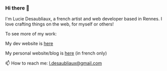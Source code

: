 ### Hi there 👋

I'm Lucie Desaubliaux, a french artist and web developer based in Rennes.
I love crafting things on the web, for myself or others!

To see more of my work:

My dev website is [here](https://pquod.github.io/dev_portfolio/)

My personal website/blog is [here](https://luciedesaubliaux.fr) (in french only)

📫 How to reach me: l.desaubliaux@gmail.com

